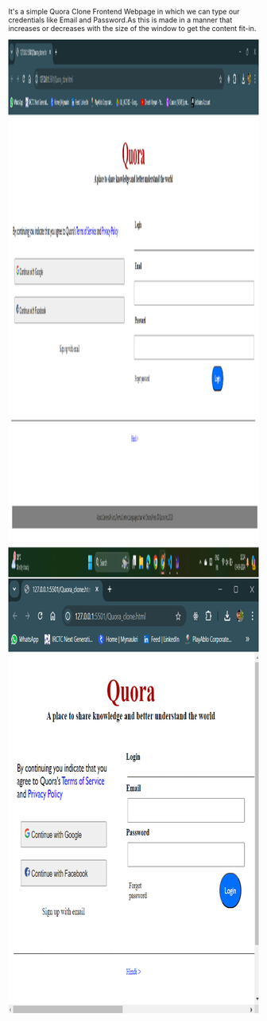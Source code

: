 It's a simple Quora Clone Frontend Webpage in which we can type our credentials like Email and Password.As this is made in a manner that increases or decreases with the size of the window to get the content fit-in.

<img src="Full Page.png" alt="full-page" width="1920" height="1080">
<img src="Half Page.png" alt="half-page" width="893" height="873">

